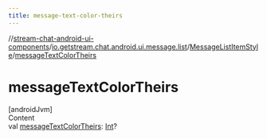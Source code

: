 ```yaml
---
title: message-text-color-theirs
---
```

//[stream-chat-android-ui-components](../../../index.md)/[io.getstream.chat.android.ui.message.list](../index.md)/[MessageListItemStyle](index.md)/[messageTextColorTheirs](messageTextColorTheirs.md)



# messageTextColorTheirs  
[androidJvm]  
Content  
val [messageTextColorTheirs](messageTextColorTheirs.md): [Int](https://kotlinlang.org/api/latest/jvm/stdlib/kotlin/-int/index.html)?  



